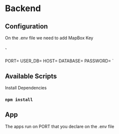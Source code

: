 # Backend


## Configuration
On the .env file we need to add MapBox Key
### `
  PORT=
  USER_DB=
  HOST=
  DATABASE=
  PASSWORD=
`

## Available Scripts

Install Dependencies
### `npm install`


## App
The apps run on PORT that you declare on the .env file



